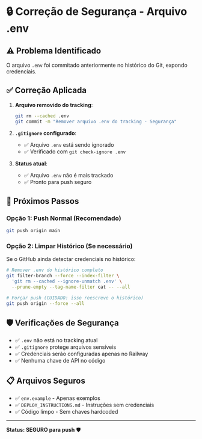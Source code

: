 # 🔒 Correção de Segurança - Arquivo .env

## ⚠️ Problema Identificado

O arquivo `.env` foi commitado anteriormente no histórico do Git, expondo credenciais.

## ✅ Correção Aplicada

1. **Arquivo removido do tracking**:
   ```bash
   git rm --cached .env
   git commit -m "Remover arquivo .env do tracking - Segurança"
   ```

2. **`.gitignore` configurado**:
   - ✅ Arquivo `.env` está sendo ignorado
   - ✅ Verificado com `git check-ignore .env`

3. **Status atual**:
   - ✅ Arquivo `.env` não é mais trackado
   - ✅ Pronto para push seguro

## 🚀 Próximos Passos

### Opção 1: Push Normal (Recomendado)
```bash
git push origin main
```

### Opção 2: Limpar Histórico (Se necessário)
Se o GitHub ainda detectar credenciais no histórico:

```bash
# Remover .env do histórico completo
git filter-branch --force --index-filter \
  'git rm --cached --ignore-unmatch .env' \
  --prune-empty --tag-name-filter cat -- --all

# Forçar push (CUIDADO: isso reescreve o histórico)
git push origin --force --all
```

## 🛡️ Verificações de Segurança

- ✅ `.env` não está no tracking atual
- ✅ `.gitignore` protege arquivos sensíveis
- ✅ Credenciais serão configuradas apenas no Railway
- ✅ Nenhuma chave de API no código

## 📋 Arquivos Seguros

- ✅ `env.example` - Apenas exemplos
- ✅ `DEPLOY_INSTRUCTIONS.md` - Instruções sem credenciais
- ✅ Código limpo - Sem chaves hardcoded

---

**Status: SEGURO para push** 🛡️
